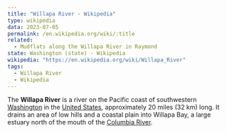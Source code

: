 ```yaml
---
title: "Willapa River - Wikipedia"
type: wikipedia
data: 2023-07-05
permalink: /en.wikipedia.org/wiki/:title
related:
  - Mudflats along the Willapa River in Raymond
state: Washington (state) - Wikipedia
wikipedia: "https://en.wikipedia.org/wiki/Willapa_River"
tags:
  - Willapa River
  - Wikipedia
---
```

The **Willapa River** is a river on the Pacific coast of southwestern [Washington](/en.wikipedia.org/wiki/Washington_(state)) in the [United States](/en.wikipedia.org/wiki/United_States), approximately 20 miles (32 km) long. It drains an area of low hills and a coastal plain into Willapa Bay, a large estuary north of the mouth of the [Columbia River](/en.wikipedia.org/wiki/Columbia_River).